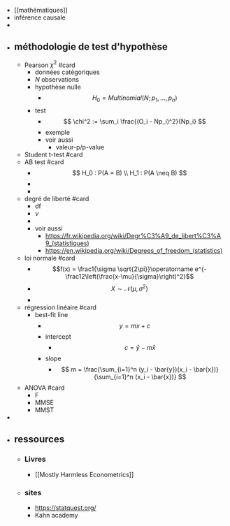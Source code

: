 - [[mathématiques]]
- inférence causale
-
- ## méthodologie de test d'hypothèse
	- Pearson $\chi^2$ #card
		- données catégoriques
		- $N$ observations
		- hypothèse nulle
			- $$
			  H_0 = Multinomial(N;p_1,...,p_n)
			  $$
		- test
			- $$
			  \chi^2 := \sum_i \frac{(O_i - Np_i)^2}{Np_i}
			  $$
			- exemple
			- voir aussi
				- valeur-p/p-value
	- Student t-test #card
	- AB test #card
		- $$
		  H_0 : P(A = B) \\
		  H_1 : P(A \neq B)
		  $$
		-
		-
	- degré de liberté #card
		- df
		- $\nu$
		-
		- voir aussi
			- https://fr.wikipedia.org/wiki/Degr%C3%A9_de_libert%C3%A9_(statistiques)
			- https://en.wikipedia.org/wiki/Degrees_of_freedom_(statistics)
	- loi normale #card
		- $$f(x) = \frac1{\sigma \sqrt{2\pi}}\operatorname e^{-\frac12\left(\frac{x-\mu}{\sigma}\right)^2}$$
		- $$X\sim\mathcal N(\mu,\sigma^2)$$
		-
	- régression linéaire #card
		- best-fit line
			- $$ y = mx + c$$
			- intercept
				- $$
				  c = \bar{y} - m\bar{x}
				  $$
			- slope
				- $$
				  m = \frac{\sum_{i=1}^n (y_i - \bar{y})(x_i - \bar{x})}{\sum_{i=1}^n (x_i - \bar{x})}
				  $$
	- ANOVA #card
		- F
		- MMSE
		- MMST
-
- ## ressources
	- ### Livres
		- [[Mostly Harmless Econometrics]]
	- ### sites
		- https://statquest.org/
		- Kahn academy